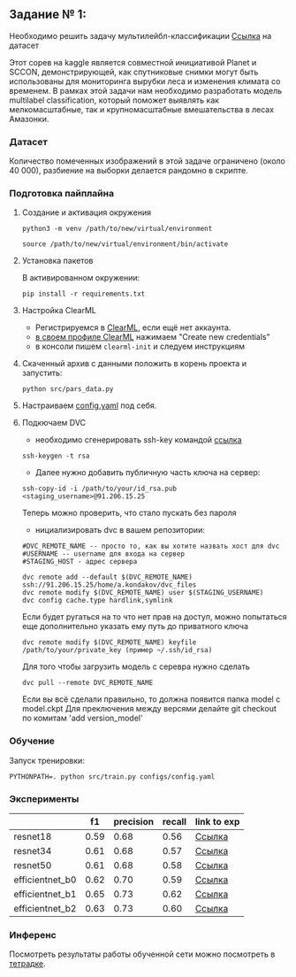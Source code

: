 ## Задание № 1:
Необходимо решить задачу мультилейбл-классификации
[Ссылка](https://www.kaggle.com/datasets/nikitarom/planets-dataset) на датасет

Этот сорев на kaggle является совместной инициативой Planet и SCCON, демонстрирующей, как спутниковые снимки могут быть использованы для мониторинга вырубки леса и изменения климата со временем. В рамках этой задачи нам необходимо разработать модель multilabel classification, который поможет выявлять как мелкомасштабные, так и крупномасштабные вмешательства в лесах Амазонки.

### Датасет

Количество помеченных изображений в этой задаче ограничено (около 40 000), разбиение на выборки делается рандомно в скрипте.





### Подготовка пайплайна

1. Создание и активация окружения
    ```
    python3 -m venv /path/to/new/virtual/environment
    ```
    ```
    source /path/to/new/virtual/environment/bin/activate
    ```

2. Установка пакетов

    В активированном окружении:
    ```
    pip install -r requirements.txt
    ```

3. Настройка ClearML
   - Регистрируемся в [ClearML](https://app.community.clear.ml/), если ещё нет аккаунта.
   - [в своем профиле ClearML](https://app.community.clear.ml/profile) нажимаем "Create new credentials"
   - в консоли пишем `clearml-init` и следуем инструкциям

4. Скаченный архив с данными положить в корень проекта и запустить:
    ```
    python src/pars_data.py
    ```

5. Настраиваем [config.yaml](configs/config.yaml) под себя.

6. Подкючаем DVC
    - необходимо сгенерировать ssh-key командой [ссылка](https://selectel.ru/blog/tutorials/how-to-generate-ssh)
    ```
    ssh-keygen -t rsa
    ```
    - Далее нужно добавить публичную часть ключа на сервер:
    ```
    ssh-copy-id -i /path/to/your/id_rsa.pub <staging_username>@91.206.15.25
    ```
    Теперь можно проверить, что стало пускать без пароля

    - нициализировать dvc в вашем репозитории:

    ```
    #DVC_REMOTE_NAME -- просто то, как вы хотите назвать хост для dvc
    #USERNAME -- username для входа на сервер
    #STAGING_HOST - адрес сервера

    dvc remote add --default $(DVC_REMOTE_NAME) ssh://91.206.15.25/home/a.kondakov/dvc_files
    dvc remote modify $(DVC_REMOTE_NAME) user $(STAGING_USERNAME)
    dvc config cache.type hardlink,symlink
    ```
    Если будет ругаться на то что нет прав на доступ, можно попытаться еще дополнительно указать ему путь до приватного ключа
    ```
    dvc remote modify $(DVC_REMOTE_NAME) keyfile /path/to/your/private_key (пример ~/.ssh/id_rsa)
    ```
    Для того чтобы загрузить модель с серевра нужно сделать 
    ```
    dvc pull --remote DVC_REMOTE_NAME
    ```
    Если вы всё сделали правильно, то должна появится папка model с model.ckpt
    Для преключения между версями делайте git checkout по комитам 'add version_model'

### Обучение

Запуск тренировки:

```
PYTHONPATH=. python src/train.py configs/config.yaml
```
### Эксперименты 

|  | f1 | precision | recall | link to exp |
| --- | --- | --- | --- | --- |
| resnet18 | 0.59 | 0.68 | 0.56 | [Ссылка](https://app.clear.ml/projects/7970d8b03a9144b5a1baa2331d3f79c1/experiments/f044b780187d4aada30ed5d8d70f583b/output/execution) |
| resnet34 | 0.61 | 0.68 | 0.57 | [Ссылка](https://app.clear.ml/projects/7970d8b03a9144b5a1baa2331d3f79c1/experiments/22ea7d71b0b645bdbe6e2121a5a6966c/output/execution) |
| resnet50 | 0.61 | 0.68 | 0.58 | [Ссылка](https://app.clear.ml/projects/7970d8b03a9144b5a1baa2331d3f79c1/experiments/559be76ef2dc4ce3a02f148a6f54ca64/output/execution) |
| efficientnet_b0 | 0.62 | 0.70 | 0.59 | [Ссылка](https://app.clear.ml/projects/7970d8b03a9144b5a1baa2331d3f79c1/experiments/e57eceb101e64013a711784f294ce246/output/execution) |
| efficientnet_b1 | 0.65 | 0.73 | 0.62 | [Ссылка](https://app.clear.ml/projects/7970d8b03a9144b5a1baa2331d3f79c1/experiments/d13ba66d196342079fbf05e1c6bef89c/output/execution) |
| efficientnet_b2 | 0.63 | 0.73 | 0.60 | [Ссылка](https://app.clear.ml/projects/7970d8b03a9144b5a1baa2331d3f79c1/experiments/630b5843a30e49e880b9b12a6d5f94f6/output/execution) |
### Инференс

Посмотреть результаты работы обученной сети можно посмотреть в [тетрадке](notebooks/inference.ipynb).